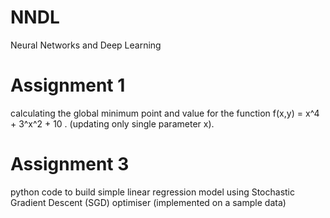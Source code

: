 # NNDL
Neural Networks and Deep Learning

# Assignment 1
calculating the global minimum point and value for the function f(x,y) = x^4 + 3^x^2 + 10 . (updating only single parameter x).

# Assignment 3
python code to build simple linear regression model using Stochastic Gradient Descent (SGD) optimiser (implemented on a sample data)
